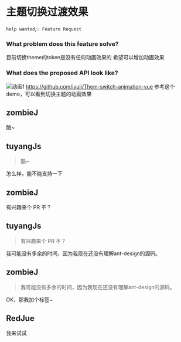 # 主题切换过渡效果

`help wanted`,`💡 Feature Request`

### What problem does this feature solve?

目前切换theme的token是没有任何动画效果的
希望可以增加动画效果

### What does the proposed API look like?

![动画1](https://github.com/ant-design/ant-design/assets/38270397/0b056d15-360f-4a01-a598-00343f3f2c59)
https://github.com/iyuli/Them-switch-animation-vue
参考这个demo，可以看到切换主题的动画效果

<!-- generated by ant-design-issue-helper. DO NOT REMOVE -->

## zombieJ

酷~

## tuyangJs

> 酷~

怎么样，能不能支持一下

## zombieJ

有兴趣来个 PR 不？

## tuyangJs

> 有兴趣来个 PR 不？

我可能没有多余的时间，因为我现在还没有理解ant-design的源码。

## zombieJ

> 我可能没有多余的时间，因为我现在还没有理解ant-design的源码。

OK，那我加个标签~

## RedJue

我来试试
